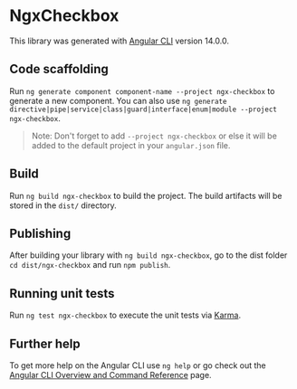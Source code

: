 # NgxCheckbox

This library was generated with [Angular CLI](https://github.com/angular/angular-cli) version 14.0.0.

## Code scaffolding

Run `ng generate component component-name --project ngx-checkbox` to generate a new component. You can also use `ng generate directive|pipe|service|class|guard|interface|enum|module --project ngx-checkbox`.
> Note: Don't forget to add `--project ngx-checkbox` or else it will be added to the default project in your `angular.json` file. 

## Build

Run `ng build ngx-checkbox` to build the project. The build artifacts will be stored in the `dist/` directory.

## Publishing

After building your library with `ng build ngx-checkbox`, go to the dist folder `cd dist/ngx-checkbox` and run `npm publish`.

## Running unit tests

Run `ng test ngx-checkbox` to execute the unit tests via [Karma](https://karma-runner.github.io).

## Further help

To get more help on the Angular CLI use `ng help` or go check out the [Angular CLI Overview and Command Reference](https://angular.io/cli) page.
